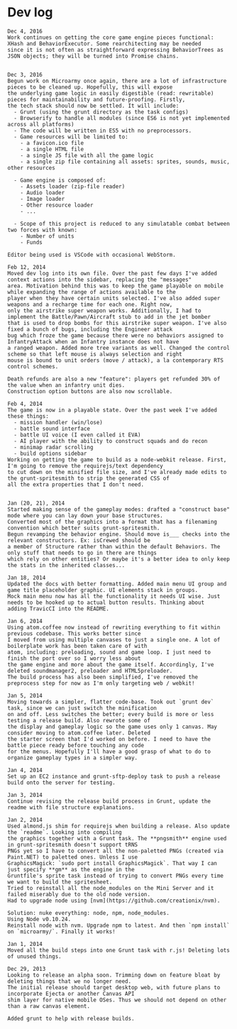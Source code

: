 # Dev log

    Dec 4, 2016
    Work continues on getting the core game engine pieces functional: XHash and BehaviorExecutor. Some rearchitecting may be needed
    since it is not often as straightforward expressing BehaviorTrees as JSON objects; they will be turned into Promise chains.
    

    Dec 3, 2016
    Begun work on Microarmy once again, there are a lot of infrastructure pieces to be cleaned up. Hopefully, this will expose 
    the underlying game logic in easily digestible (read: rewritable) pieces for maintainability and future-proofing. Firstly, 
    the tech stack should now be settled. It will include:
      - Grunt (using the grunt directory as the task configs)
      - Browserify to handle all modules (since ES6 is not yet implemented across all platforms)
      - The code will be written in ES5 with no preprocessors.
      - Game resources will be limited to:
        - a favicon.ico file
        - a single HTML file
        - a single JS file with all the game logic
        - a single zip file containing all assets: sprites, sounds, music, other resources

      - Game engine is composed of:
        - Assets loader (zip-file reader)
        - Audio loader
        - Image loader
        - Other resource loader
        - ...

      - Scope of this project is reduced to any simulatable combat between two forces with known:
        - Number of units
        - Funds

    Editor being used is VSCode with occasional WebStorm.

    Feb 12, 2014
    Moved dev log into its own file. Over the past few days I've added context actions into the sidebar, replacing the "messages"
    area. Motivation behind this was to keep the game playable on mobile while expanding the range of actions available to the
    player when they have certain units selected. I've also added super weapons and a recharge time for each one. Right now,
    only the airstrike super weapon works. Additionally, I had to implement the Battle/Pawn/Aircraft stub to add in the jet bomber
    that is used to drop bombs for this airstrike super weapon. I've also fixed a bunch of bugs, including the Engineer attack
    bug which froze the game because there were no behaviors assigned to InfantryAttack when an Infantry instance does not have
    a ranged weapon. Added more tree variants as well. Changed the control scheme so that left mouse is always selection and right
    mouse is bound to unit orders (move / attack), a la contemporary RTS control schemes.
    
    Death refunds are also a new "feature": players get refunded 30% of the value when an infantry unit dies.
    Construction option buttons are also now scrollable.

    Feb 4, 2014
    The game is now in a playable state. Over the past week I've added these things:
      - mission handler (win/lose)
      - battle sound interface
      - battle UI voice (I even called it EVA)
      - AI player with the ability to construct squads and do recon
      - minimap radar scrolling
      - build options sidebar
    Working on getting the game to build as a node-webkit release. First, I'm going to remove the requirejs/text dependency
    to cut down on the minified file size, and I've already made edits to the grunt-spritesmith to strip the generated CSS of
    all the extra properties that I don't need.
    

    Jan (20, 21), 2014
    Started making sense of the gameplay modes: drafted a "construct base" mode where you can lay down your base structures.
    Converted most of the graphics into a format that has a filenaming convention which better suits grunt-spritesmith.
    Begun revamping the behavior engine. Should move is___ checks into the relevant constructors. Ex: isCrewed should be
    a member of Structure rather than within the default Behaviors. The only stuff that needs to go in there are things
    which rely on other entities? Or maybe it's a better idea to only keep the stats in the inherited classes...

    Jan 18, 2014
    Updated the docs with better formatting. Added main menu UI group and game title placeholder graphic. UI elements stack in groups.
    Mock main menu now has all the functionality it needs UI wise. Just needs to be hooked up to actual button results. Thinking about
    adding TravicCI into the README.

    Jan 6, 2014
    Using atom.coffee now instead of rewriting everything to fit within previous codebase. This works better since
    I moved from using multiple canvases to just a single one. A lot of boilerplate work has been taken care of with
    atom, including: preloading, sound and game loop. I just need to finish the port over so I worry less about
    the game engine and more about the game itself. Accordingly, I've deleted soundmanager2, preloader and HTML5preloader.
    The build process has also been simplified, I've removed the preprocess step for now as I'm only targeting web / webkit!

    Jan 5, 2014
    Moving towards a simpler, flatter code-base. Took out `grunt dev` task, since we can just switch the minification
    on and off. Less switches the better; every build is more or less testing a release build. Also rewrote some of
    the display and gameplay logic so the game uses only 1 canvas. May consider moving to atom.coffee later. Deleted
    the starter screen that I'd worked on before. I need to have the battle piece ready before touching any code
    for the menus. Hopefully I'll have a good grasp of what to do to organize gameplay types in a simpler way.

    Jan 4, 2014
    Set up an EC2 instance and grunt-sftp-deploy task to push a release build onto the server for testing.

    Jan 3, 2014
    Continue revising the release build process in Grunt, update the readme with file structure explanations.

    Jan 2, 2014
    Used almond.js shim for requirejs when building a release. Also update the `readme`. Looking into compiling
    the graphics together with a Grunt task. The **pngsmith** engine used in grunt-spritesmith doesn't support tRNS
    PNGs yet so I have to convert all the non-paletted PNGs (created via Paint.NET) to paletted ones. Unless I use
    GraphicsMagick: `sudo port install GraphicsMagick`. That way I can just specify **gm** as the engine in the
    Gruntfile's sprite task instead of trying to convert PNGs every time we want to build the spritesheet.
    Tried to reinstall all the node_modules on the Mini Server and it failed miserably due to the old node version.
    Had to upgrade node using [nvm](https://github.com/creationix/nvm).
    
    Solution: nuke everything: node, npm, node_modules.
    Using Node v0.10.24.
    Reinstall node with nvm. Upgrade npm to latest. And then `npm install` on `microarmy/`. Finally it works!

    Jan 1, 2014
    Moved all the build steps into one Grunt task with r.js! Deleting lots of unused things.

    Dec 29, 2013
    Looking to release an alpha soon. Trimming down on feature bloat by deleting things that we no longer need.
    The initial release should target desktop web, with future plans to incorporate Ejecta or another Canvas API
    shim layer for native mobile OSes. Thus we should not depend on other than a raw canvas element.
    
    Added grunt to help with release builds.
